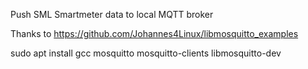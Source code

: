 Push SML Smartmeter data to local MQTT broker


Thanks to
https://github.com/Johannes4Linux/libmosquitto_examples

sudo apt install gcc mosquitto mosquitto-clients libmosquitto-dev
